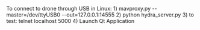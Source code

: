 To connect to drone through USB in Linux:
	1) mavproxy.py --master=/dev/ttyUSB0 --out=127.0.0.1:14555
	2) python hydra_server.py
	3) to test:
		telnet localhost 5000
	4) Launch Qt Application
